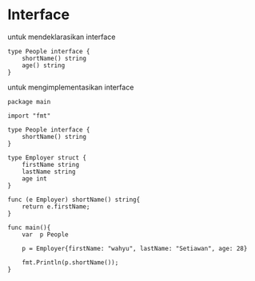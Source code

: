 # Interface

untuk mendeklarasikan interface

```
type People interface {
    shortName() string
    age() string
}
```

untuk mengimplementasikan interface

```
package main

import "fmt"

type People interface {
    shortName() string
}

type Employer struct {
    firstName string
    lastName string
    age int
}

func (e Employer) shortName() string{
    return e.firstName;
}

func main(){
    var  p People

    p = Employer{firstName: "wahyu", lastName: "Setiawan", age: 28}

    fmt.Println(p.shortName());
}
```
